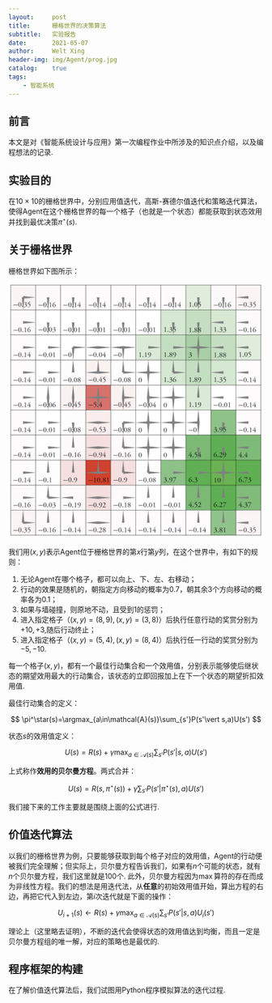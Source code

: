 ```yaml
---
layout:     post
title:      栅格世界的决策算法
subtitle:   实验报告
date:       2021-05-07
author:     Welt Xing
header-img: img/Agent/prog.jpg
catalog:    true
tags:
    - 智能系统
---
```


## 前言

本文是对《智能系统设计与应用》第一次编程作业中所涉及的知识点介绍，以及编程想法的记录.

## 实验目的

在$10\times10$的栅格世界中，分别应用值迭代，高斯-赛德尔值迭代和策略迭代算法，使得$\text{Agent}$在这个栅格世界的每一个格子（也就是一个状态）都能获取到状态效用并找到最优决策$\pi^\star(s)$.

## 关于栅格世界

栅格世界如下图所示：

![grid](/img/Agent/grid.png)

我们用$(x,y)$表示$\text{Agent}$位于栅格世界的第$x$行第$y$列，在这个世界中，有如下的规则：

1. 无论$\text{Agent}$在哪个格子，都可以向上、下、左、右移动；
2. 行动的效果是随机的，朝指定方向移动的概率为$0.7$，朝其余3个方向移动的概率各为$0.1$；
3. 如果与墙碰撞，则原地不动，且受到1的惩罚；
4. 进入指定格子（$(x,y)=(8,9),(x,y)=(3,8)$）后执行任意行动的奖赏分别为$+10,+3$,随后行动终止；
5. 进入指定格子（$(x,y)=(5,4),(x,y)=(8,4)$）后执行任一行动的奖赏分别为$-5,-10$.

每一个格子$(x,y)$，都有一个最佳行动集合和一个效用值，分别表示能够使后继状态的期望效用最大的行动集合，该状态的立即回报加上在下一个状态的期望折扣效用值.

最佳行动集合的定义：

$$
\pi^\star(s)=\argmax_{a\in\mathcal{A}(s)}\sum_{s'}P(s'\vert s,a)U(s')
$$

状态$s$的效用值定义：

$$
U(s)=R(s)+\gamma\max_{a\in\mathcal{A}(s)}\sum_{s'}P(s'\vert s,a)U(s')
$$

上式称作**效用的贝尔曼方程**。两式合并：

$$
U(s)=R(s,\pi^\star(s))+\gamma\sum_{s'}P(s'\vert\pi^\star(s),a)U(s')
$$

我们接下来的工作主要就是围绕上面的公式进行.

## 价值迭代算法

以我们的栅格世界为例，只要能够获取到每个格子对应的效用值，$\text{Agent}$的行动便被我们完全理解；但实际上，贝尔曼方程告诉我们，如果有$n$个可能的状态，就有$n$个贝尔曼方程，我们这里就是$100$个. 此外，贝尔曼方程因为$\max$算符的存在而成为非线性方程。我们的想法是用迭代法，从**任意**的初始效用值开始，算出方程的右边，再把它代入到左边，第$i$次迭代就是下面的操作：

$$
U_{i+1}(s)\gets R(s)+\gamma\max_{a\in\mathcal{A}(s)}\sum_{s'}P(s'\vert s,a)U_i(s')
$$

理论上（这里略去证明），不断的迭代会使得状态的效用值达到均衡，而且一定是贝尔曼方程组的唯一解，对应的策略也是最优的.

## 程序框架的构建

在了解价值迭代算法后，我们试图用$\text{Python}$程序模拟算法的迭代过程.
